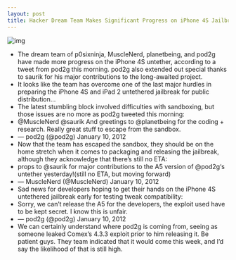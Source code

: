 ```yaml
---
layout: post
title: Hacker Dream Team Makes Significant Progress on iPhone 4S Jailbreak
---
```

![img](http://media.idownloadblog.com/wp-content/uploads/2012/01/Dream-Team.jpg)
* The dream team of p0sixninja, MuscleNerd, planetbeing, and pod2g have made more progress on the iPhone 4S untether, according to a tweet from pod2g this morning. pod2g also extended out special thanks to saurik for his major contributions to the long-awaited project.
* It looks like the team has overcome one of the last major hurdles in preparing the iPhone 4S and iPad 2 untethered jailbreak for public distribution…
* The latest stumbling block involved difficulties with sandboxing, but those issues are no more as pod2g tweeted this morning:
* @MuscleNerd @saurik And greetings to @planetbeing for the coding + research. Really great stuff to escape from the sandbox.
* — pod2g (@pod2g) January 10, 2012
* Now that the team has escaped the sandbox, they should be on the home stretch when it comes to packaging and releasing the jailbreak, although they acknowledge that there’s still no ETA:
* props to @saurik for major contributions to the A5 version of @pod2g‘s untether yesterday!(still no ETA, but moving forward)
* — MuscleNerd (@MuscleNerd) January 10, 2012
* Sad news for developers hoping to get their hands on the iPhone 4S untethered jailbreak early for testing tweak compatibility:
* Sorry, we can’t release the A5 for the developers, the exploit used have to be kept secret. I know this is unfair.
* — pod2g (@pod2g) January 10, 2012
* We can certainly understand where pod2g is coming from, seeing as someone leaked Comex’s 4.3.3 exploit prior to him releasing it. Be patient guys. They team indicated that it would come this week, and I’d say the likelihood of that is still high.

